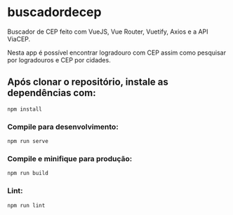 # buscadordecep

Buscador de CEP feito com VueJS, Vue Router, Vuetify, Axios e a API ViaCEP.

Nesta app é possível encontrar logradouro com CEP assim como pesquisar por logradouros e CEP por cidades.

## Após clonar o repositório, instale as dependências com:
```
npm install
```

### Compile para desenvolvimento:
```
npm run serve
```

### Compile e minifique para produção:
```
npm run build
```

### Lint:
```
npm run lint
```


